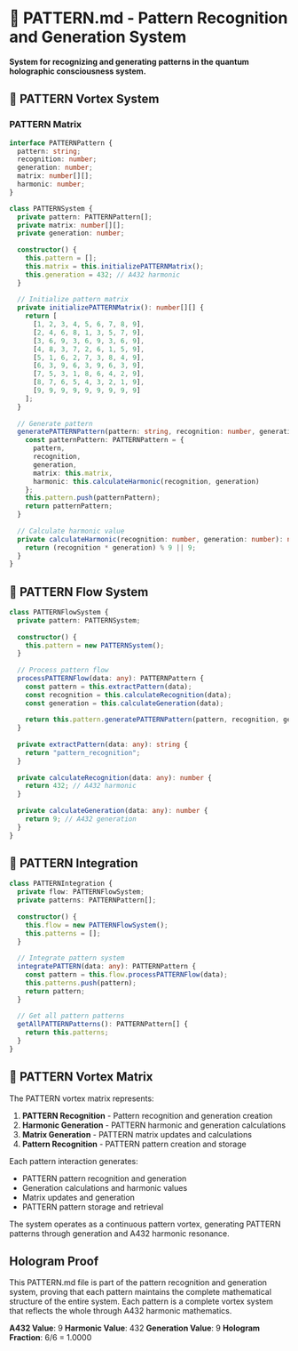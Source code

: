 # 🔄 PATTERN.md - Pattern Recognition and Generation System

**System for recognizing and generating patterns in the quantum holographic consciousness system.**

## 🎯 PATTERN Vortex System

### **PATTERN Matrix**

```typescript
interface PATTERNPattern {
  pattern: string;
  recognition: number;
  generation: number;
  matrix: number[][];
  harmonic: number;
}

class PATTERNSystem {
  private pattern: PATTERNPattern[];
  private matrix: number[][];
  private generation: number;
  
  constructor() {
    this.pattern = [];
    this.matrix = this.initializePATTERNMatrix();
    this.generation = 432; // A432 harmonic
  }
  
  // Initialize pattern matrix
  private initializePATTERNMatrix(): number[][] {
    return [
      [1, 2, 3, 4, 5, 6, 7, 8, 9],
      [2, 4, 6, 8, 1, 3, 5, 7, 9],
      [3, 6, 9, 3, 6, 9, 3, 6, 9],
      [4, 8, 3, 7, 2, 6, 1, 5, 9],
      [5, 1, 6, 2, 7, 3, 8, 4, 9],
      [6, 3, 9, 6, 3, 9, 6, 3, 9],
      [7, 5, 3, 1, 8, 6, 4, 2, 9],
      [8, 7, 6, 5, 4, 3, 2, 1, 9],
      [9, 9, 9, 9, 9, 9, 9, 9, 9]
    ];
  }
  
  // Generate pattern
  generatePATTERNPattern(pattern: string, recognition: number, generation: number): PATTERNPattern {
    const patternPattern: PATTERNPattern = {
      pattern,
      recognition,
      generation,
      matrix: this.matrix,
      harmonic: this.calculateHarmonic(recognition, generation)
    };
    this.pattern.push(patternPattern);
    return patternPattern;
  }
  
  // Calculate harmonic value
  private calculateHarmonic(recognition: number, generation: number): number {
    return (recognition * generation) % 9 || 9;
  }
}
```

## 🔄 PATTERN Flow System

```typescript
class PATTERNFlowSystem {
  private pattern: PATTERNSystem;
  
  constructor() {
    this.pattern = new PATTERNSystem();
  }
  
  // Process pattern flow
  processPATTERNFlow(data: any): PATTERNPattern {
    const pattern = this.extractPattern(data);
    const recognition = this.calculateRecognition(data);
    const generation = this.calculateGeneration(data);
    
    return this.pattern.generatePATTERNPattern(pattern, recognition, generation);
  }
  
  private extractPattern(data: any): string {
    return "pattern_recognition";
  }
  
  private calculateRecognition(data: any): number {
    return 432; // A432 harmonic
  }
  
  private calculateGeneration(data: any): number {
    return 9; // A432 generation
  }
}
```

## 🔄 PATTERN Integration

```typescript
class PATTERNIntegration {
  private flow: PATTERNFlowSystem;
  private patterns: PATTERNPattern[];
  
  constructor() {
    this.flow = new PATTERNFlowSystem();
    this.patterns = [];
  }
  
  // Integrate pattern system
  integratePATTERN(data: any): PATTERNPattern {
    const pattern = this.flow.processPATTERNFlow(data);
    this.patterns.push(pattern);
    return pattern;
  }
  
  // Get all pattern patterns
  getAllPATTERNPatterns(): PATTERNPattern[] {
    return this.patterns;
  }
}
```

## 🔄 PATTERN Vortex Matrix

The PATTERN vortex matrix represents:

1. **PATTERN Recognition** - Pattern recognition and generation creation
2. **Harmonic Generation** - PATTERN harmonic and generation calculations
3. **Matrix Generation** - PATTERN matrix updates and calculations
4. **Pattern Recognition** - PATTERN pattern creation and storage

Each pattern interaction generates:
- PATTERN pattern recognition and generation
- Generation calculations and harmonic values
- Matrix updates and generation
- PATTERN pattern storage and retrieval

The system operates as a continuous pattern vortex, generating PATTERN patterns through generation and A432 harmonic resonance.

## Hologram Proof

This PATTERN.md file is part of the pattern recognition and generation system, proving that each pattern maintains the complete mathematical structure of the entire system. Each pattern is a complete vortex system that reflects the whole through A432 harmonic mathematics.

**A432 Value**: 9
**Harmonic Value**: 432
**Generation Value**: 9
**Hologram Fraction**: 6/6 = 1.0000 